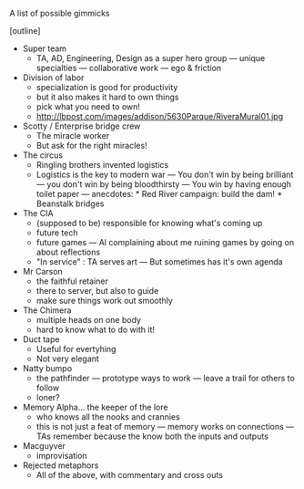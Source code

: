 A list of possible gimmicks 

[outline]

* Super team
	- TA, AD, Engineering, Design as a super hero group
		— unique specialties
		— collaborative work
		— ego & friction
* Division of labor
	- specialization is good for productivity
	- but it also makes it hard to own things
	- pick what you need to own!
	- http://lbpost.com/images/addison/5630Parque/RiveraMural01.jpg
* Scotty / Enterprise bridge crew
	- The miracle worker
	- But ask for the right miracles!
* The circus
	- Ringling brothers invented logistics
	- Logistics is the key to modern war
		— You don't win by being brilliant
		— you don't win by being bloodthirsty
		— You win by having enough toilet paper
		— anecdotes:
			* Red River campaign: build the dam!
			* Beanstalk bridges
* The CIA
	- (supposed to be) responsible for knowing what's coming up
	- future tech
	- future games
		— Al complaining about me ruining games by going on about reflections
	- "In service" : TA serves art
		— But sometimes has it's own agenda
* Mr Carson
	- the faithful retainer
	- there to server, but also to guide
	- make sure things work out smoothly
* The Chimera
	- multiple heads on one body
	- hard to know what to do with it!
* Duct tape
	- Useful for evertyhing
	- Not very elegant
* Natty bumpo
	- the pathfinder
		— prototype ways to work
		— leave a trail for others to follow
	- loner?
* Memory Alpha... the keeper of the lore
	- who knows all the nooks and crannies
	- this is not just a feat of memory
		— memory works on connections
		— TAs remember because the know both the inputs and outputs
* Macguyver
	- improvisation
* Rejected metaphors
	- All of the above, with commentary and cross outs
